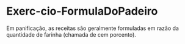 # Exerc-cio-FormulaDoPadeiro
Em panificação, as receitas são geralmente formuladas em razão da quantidade de farinha (chamada de cem porcento).
